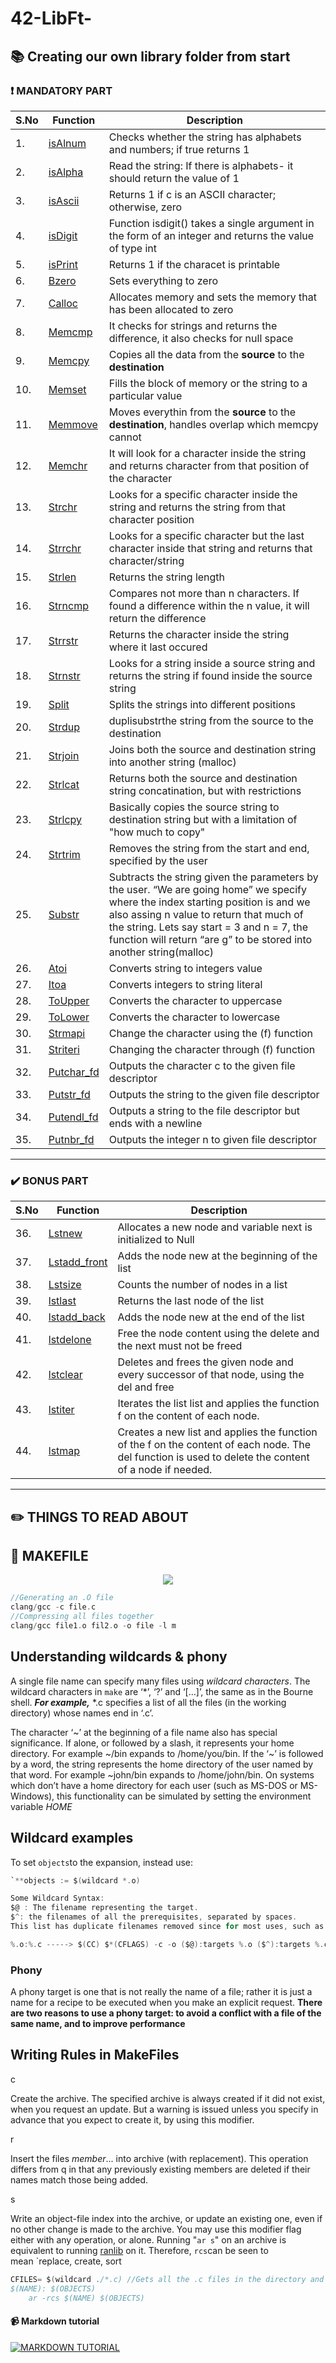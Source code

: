 # 42-LibFt-
## :books: Creating our own library folder from start

### :exclamation: MANDATORY PART 
| S.No | **Function** | **Description** | 
|------|----------|-------------|
| 1.| [isAlnum](Libft/ft_isalnum.c) | Checks whether the string has alphabets and numbers; if true returns 1|
| 2.| [isAlpha](Libft/ft_isalpha.c) | Read the string: If there is alphabets- it should return the value of 1 |
| 3.| [isAscii](Libft/ft_isascii.c) | Returns 1 if c is an ASCII character; otherwise, zero |
| 4.| [isDigit](Libft/ft_isdigit.c)| Function isdigit() takes a single argument in the form of an integer and returns the value of type int|
| 5.| [isPrint](Libft/ft_isprint.c)| Returns 1 if the characet is printable| 
| 6.| [Bzero](Libft/ft_bzero.c)| Sets everything to zero |
| 7.| [Calloc](Libft/ft_calloc.c)| Allocates memory and sets the memory that has been allocated to zero|
| 8.| [Memcmp](Libft/ft_cmemcmp.c)| It checks for strings and returns the difference, it also checks for null space|
| 9.| [Memcpy](Libft/ft_memcpy.c)| Copies all the data from the **source** to the **destination** | 
|10.| [Memset](Libft/ft_memset.c)| Fills the block of memory or the string to a particular value |
|11.| [Memmove](Libft/ft_memmove.c) | Moves everythin from the **source** to the **destination**, handles overlap which memcpy cannot |
|12.| [Memchr](Libft/ft_memchr.c) | It will look for a character inside the string and returns character from that position of the character|
|13.| [Strchr](Libft/ft_strchr.c) | Looks for a specific character inside the string and returns the string from that character position | 
|14.| [Strrchr](Libft/ft_strrchr.c) | Looks for a specific character but the last character inside that string and returns that character/string|
|15.| [Strlen](Libft/ft_strlen.c) | Returns the string length | 
|16.| [Strncmp](Libft/ft_strncmp.c)| Compares not more than n characters. If found a difference within the n value, it will return the difference|
|17.| [Strrstr](Libft/ft_strrstr.c)| Returns the character inside the string where it last occured |
|18.| [Strnstr](Libft/ft_strnstr.c)| Looks for a string inside a source string and returns the string if found inside the source string|
|19.| [Split](Libft/ft_split.c) | Splits the strings into different positions| 
|20.| [Strdup](Libft/ft_strdup.c) | duplisubstrthe string from the source to the destination |
|21.| [Strjoin](Libft/ft_strjoin.c) | Joins both the source and destination string into another string (malloc) |
|22.| [Strlcat](Libft/ft_strlcat.c) | Returns both the source and destination string concatination, but with restrictions | 
|23.| [Strlcpy](Libft/ft_strlcpy.c)| Basically copies the source string to destination string but with a limitation of "how much to copy" |
|24.| [Strtrim](Libft/ft_strtrim.c) | Removes the string from the start and end, specified by the user| 
|25.| [Substr](Libft/ft_substr.c) | Subtracts the string given the parameters by the user. “We are going home” we specify where the index starting position is and we also assing n value to return that much of the string. Lets say start = 3 and n = 7, the function will return “are g” to be stored into another string(malloc) |
|26.| [Atoi](Libft/ft_atoi.c)| Converts string to integers value |
|27.| [Itoa](Libft/ft_itoa.c)| Converts integers to string literal |
|28.| [ToUpper](Libft/ft_toupper.c)| Converts the character to uppercase|
|29.| [ToLower](Libft/ft_tolower.c)| Converts the character to lowercase|
|30.| [Strmapi](Libft/ft_strmapi.c)| Change the character using the (f) function|
|31.| [Striteri](Libft/ft_striteri.c)| Changing the character through (f) function|
|32.| [Putchar_fd](Libft/ft_putchar_fd.c)| Outputs the character c to the given file descriptor| 
|33.| [Putstr_fd](Libft/ft_putstr_fd.c)| Outputs the string to the given file descriptor |
|34.| [Putendl_fd](Libft/ft_putendl_fd.c)| Outputs a string to the file descriptor but ends with a newline|
|35.| [Putnbr_fd](Libft/ft_putnbr_fd.c)| Outputs the integer n to given file descriptor 

---
### ✔️ BONUS PART 
| S.No | **Function** | **Description** | 
|------|----------|-------------|
|36. | [Lstnew](Libft/ft_lstnew.c)| Allocates a new node and variable next is initialized to Null| 
|37.| [Lstadd_front](Libft/ft_lstadd_front.c)| Adds the node new at the beginning of the list | 
|38.| [Lstsize](Libft/ft_lstsize.c)| Counts the number of nodes in a list |
|39.| [lstlast](Libft/ft_lstlast.c)| Returns the last node of the list| 
|40.| [lstadd_back](Libft/ft_lstadd_back.c)| Adds the node new at the end of the list |
|41.| [lstdelone](Libft/ft_lstdelone.c)| Free the node content using the delete and the next must not be freed|
|42.| [lstclear](Libft/ft_lstclear.c)| Deletes and frees the given node and every successor of that node, using the del and free|
|43.| [lstiter](Libft/ft_lstiter.c)| Iterates the list list and applies the function f on the content of each node. 
|44.| [lstmap](Libft/ft_lstmap.c)| Creates a new list and applies the function of the f on the content of each node. The del function is used to delete the content of a node if needed.|

--- 
## ✏️ THINGS TO READ ABOUT 

## 📄 MAKEFILE

<p align="center">
<img src= "https://user-images.githubusercontent.com/88405217/184244154-60f36c2b-ecb4-4c91-8044-2444367b03a8.jpg">
</p>

```C
//Generating an .O file 
clang/gcc -c file.c 
//Compressing all files together 
clang/gcc file1.o fil2.o -o file -l m 
```
## Understanding wildcards & phony

A single file name can specify many files using *wildcard characters*. The wildcard characters in `make` are ‘*’, ‘?’ and ‘[…]’, the same as in the Bourne shell. ***For example,*** *.c specifies a list of all the files (in the working directory) whose names end in ‘.c’.

The character ‘~’ at the beginning of a file name also has special significance. If alone, or followed by a slash, it represents your home directory. For example ~/bin expands to /home/you/bin. If the ‘~’ is followed by a word, the string represents the home directory of the user named by that word. For example ~john/bin expands to /home/john/bin. On systems which don’t have a home directory for each user (such as MS-DOS or MS-Windows), this functionality can be simulated by setting the environment variable *HOME*

## Wildcard examples
To set `objects`to the expansion, instead use:

```C
`**objects := $(wildcard *.o)

Some Wildcard Syntax:
$@ : The filename representing the target.
$^: the filenames of all the prerequisites, separated by spaces. 
This list has duplicate filenames removed since for most uses, such as compiling, copying, etc., duplicates are not wanted.

%.o:%.c -----> $(CC) $*(CFLAGS) -c -o ($@):targets %.o ($^):targets %.c
```
### Phony

A phony target is one that is not really the name of a file; rather it is just a name for a recipe to be executed when you make an explicit request. **There are two reasons to use a phony target: to avoid a conflict with a file of the same name, and to improve performance**

## Writing Rules in MakeFiles

c

Create the archive. The specified archive is always created if it did not exist, when you request an update. But a warning is issued unless you specify in advance that you expect to create it, by using this modifier.

r

Insert the files *member*... into archive (with replacement). This operation differs from q in that any previously existing members are deleted if their names match those being added.

s

Write an object-file index into the archive, or update an existing one, even if no other change is made to the archive. You may use this modifier flag either with any operation, or alone. Running "`ar s`" on an archive is equivalent to running [ranlib](http://unixhelp.ed.ac.uk/CGI/man-cgi?ranlib%201) on it.
Therefore, `rcs`can be seen to mean `replace, create, sort

```C
CFILES= $(wildcard ./*.c) //Gets all the .c files in the directory and stores it into the variable called CFILES //
$(NAME): $(OBJECTS)
	ar -rcs $(NAME) $(OBJECTS)
```
#### 📹 Markdown tutorial 
[![MARKDOWN TUTORIAL](http://img.youtube.com/vi/DtGrdB8wQ_8/0.jpg)](https://www.youtube.com/watch?v=DtGrdB8wQ_8)



